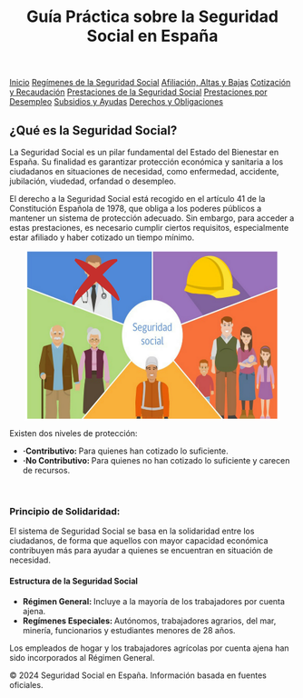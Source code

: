 <!DOCTYPE html>
<html lang="es">
<head>
    <meta charset="UTF-8">
    <meta name="viewport" content="width=device-width, initial-scale=1.0">
    <title>Guía sobre la Seguridad Social en España</title>
</head>
<body>
    <header>
        <h1>Guía Práctica sobre la Seguridad Social en España</h1>
    </header>
    <nav>
        <a href="SeguridadSocial.html">Inicio</a>
        <a href="regimenes.html">Regímenes de la Seguridad Social</a>
        <a href="afiliacion.html">Afiliación, Altas y Bajas</a>
        <a href="cotizacion.html">Cotización y Recaudación</a>
        <a href="prestaciones.html">Prestaciones de la Seguridad Social</a>
        <a href="desempleo.html">Prestaciones por Desempleo</a>
        <a href="subsidios.html">Subsidios y Ayudas</a>
        <a href="derechos.html">Derechos y Obligaciones</a>
    </nav>
    <div class="container">
        <section id="concepto">
            <h2>¿Qué es la Seguridad Social?</h2>
            <p>La Seguridad Social es un pilar fundamental del Estado del Bienestar en España. Su finalidad es garantizar protección económica y sanitaria a los ciudadanos en situaciones de necesidad, como enfermedad, accidente, jubilación, viudedad, orfandad o desempleo.</p>
            <p>El derecho a la Seguridad Social está recogido en el artículo 41 de la Constitución Española de 1978, que obliga a los poderes públicos a mantener un sistema de protección adecuado. Sin embargo, para acceder a estas prestaciones, es necesario cumplir ciertos requisitos, especialmente estar afiliado y haber cotizado un tiempo mínimo.</p>
            <img src="SeguridadSocial.png" alt="" width="450" height="300" style="display: block; margin: auto;"/>
            <p>Existen dos niveles de protección: </p>
            <ul>
                <li><strong>·Contributivo: </strong> Para quienes han cotizado lo suficiente.</li>
                <li><strong>·No Contributivo: </strong> Para quienes no han cotizado lo suficiente y carecen de recursos.</li>
            </ul>
            </p>
            <br>
            <h3>Principio de Solidaridad:</h3>
            <p>El sistema de Seguridad Social se basa en la solidaridad entre los ciudadanos, de forma que aquellos con mayor capacidad económica contribuyen más para ayudar a quienes se encuentran en situación de necesidad.</p>
            <h4>Estructura de la Seguridad Social</h4>
            <ul>
                <li><strong>Régimen General: </strong> Incluye a la mayoría de los trabajadores por cuenta ajena.</li>
                <li><strong>Regímenes Especiales: </strong> Autónomos, trabajadores agrarios, del mar, minería, funcionarios y estudiantes menores de 28 años.</li>
            </ul>
            <p>Los empleados de hogar y los trabajadores agrícolas por cuenta ajena han sido incorporados al Régimen General.</p>
        </section>
    </div>
    <footer>
        <p>© 2024 Seguridad Social en España. Información basada en fuentes oficiales.</p>
    </footer>
</body>
</html>

